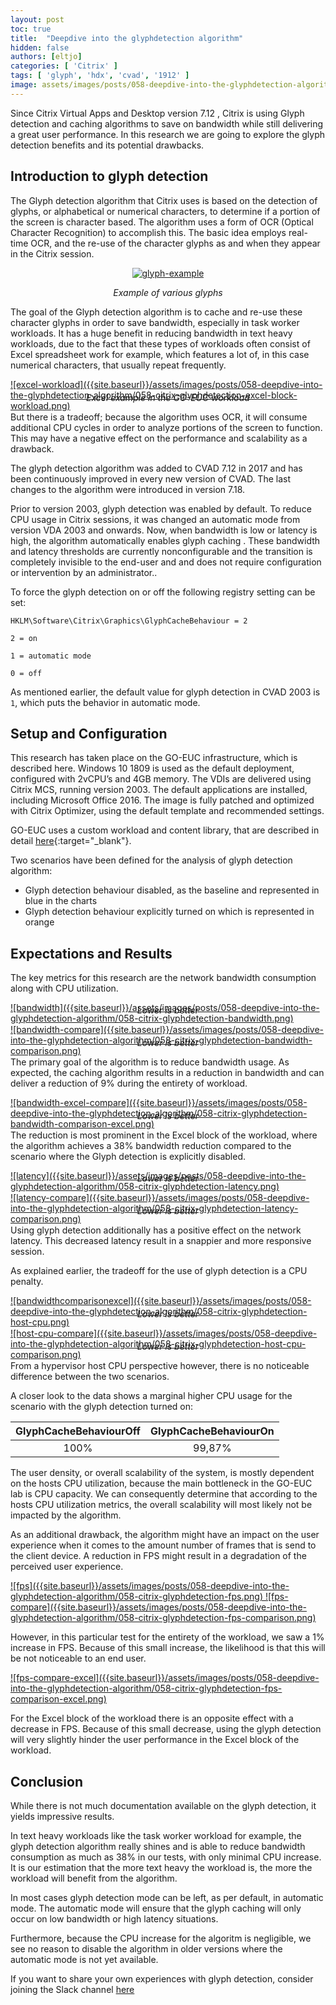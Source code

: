 ```yaml
---
layout: post
toc: true
title:  "Deepdive into the glyphdetection algorithm"
hidden: false
authors: [eltjo]
categories: [ 'Citrix' ]
tags: [ 'glyph', 'hdx', 'cvad', '1912' ]
image: assets/images/posts/058-deepdive-into-the-glyphdetection-algorithm/058-citrix-glyphdetection-feature-image.png
---
```

Since Citrix Virtual Apps and Desktop version 7.12 , Citrix is using  Glyph detection and caching algorithms to save on bandwidth while still delivering  a great user performance. In this research we are going to explore the glyph detection benefits and its potential drawbacks.

## Introduction to glyph detection
The Glyph detection algorithm that Citrix uses is based on the detection of glyphs, or alphabetical or numerical characters, to determine if a portion of the screen is character based. The algorithm uses a form of OCR (Optical Character Recognition) to accomplish this. The basic idea employs real-time OCR, and the re-use of the character glyphs as and when they appear in the Citrix session.

<div align="center">
<a href="{{site.baseurl}}/assets/images/posts/058-deepdive-into-the-glyphdetection-algorithm/058-citrix-glyphdetection-glyph-example.png" data-lightbox="glyph-example">
<img src="{{site.baseurl}}/assets/images/posts/058-deepdive-into-the-glyphdetection-algorithm/058-citrix-glyphdetection-glyph-example.png" alt="glyph-example">
</a>
</div>
<p align="center" >
  <i>Example of various glyphs</i>
</p>

The goal of the Glyph detection algorithm is to cache and re-use these character glyphs in order to save bandwidth, especially in task worker workloads. It has a huge benefit in reducing bandwidth in text heavy workloads, due to the fact that these types of workloads often consist of Excel spreadsheet work for example, which features a lot of, in this case numerical characters, that usually repeat frequently.

<a align="center" href="{{site.baseurl}}/assets/images/posts/058-deepdive-into-the-glyphdetection-algorithm/058-citrix-glyphdetection-excel-block-workload.png" data-lightbox="excel-workload">
![excel-workload]({{site.baseurl}}/assets/images/posts/058-deepdive-into-the-glyphdetection-algorithm/058-citrix-glyphdetection-excel-block-workload.png)
</a>
<p align="center" style="margin-top: -30px;" >
  <i>Excel example in the GO-EUC workload</i>
</p>

But there is a tradeoff; because the algorithm uses OCR, it will consume additional CPU cycles in order to analyze portions of the screen to function. This may have a negative effect on the performance and scalability as a drawback.

The glyph detection algorithm was added to CVAD 7.12 in 2017 and has been continuously improved in every new version of CVAD. The last changes to the algorithm were introduced in version 7.18.

Prior to version 2003, glyph detection was enabled by default. To reduce CPU usage in Citrix sessions, it was changed an automatic mode from version VDA 2003 and onwards. Now, when bandwidth is low or latency is high, the algorithm automatically enables glyph caching . These bandwidth and latency thresholds are currently nonconfigurable and the transition is completely invisible to the end-user and and does not require configuration or intervention by an administrator..

To force the glyph detection on or off the following registry setting can be set:

`HKLM\Software\Citrix\Graphics\GlyphCacheBehaviour = 2`

`2 = on`

`1 = automatic mode`

`0 = off`

As mentioned earlier, the default value for glyph detection in CVAD 2003 is `1`, which puts the behavior in automatic mode.

## Setup and Configuration

This research has taken place on the GO-EUC infrastructure, which is described here. Windows 10 1809 is used as the default deployment, configured with 2vCPU’s and 4GB memory. The VDIs are delivered using Citrix MCS, running version 2003. The default applications are installed, including Microsoft Office 2016. The image is fully patched and optimized with Citrix Optimizer, using the default template and recommended settings.

GO-EUC uses a custom workload and content library, that are described in detail [here](https://www.go-euc.com/insight-in-the-testing-methodology-2020){:target="_blank"}.

Two scenarios have been defined for the analysis of glyph detection algorithm:

* Glyph detection behaviour disabled, as the baseline and represented in blue in the charts
* Glyph detection behaviour explicitly turned on which is represented in orange

## Expectations and Results

The key metrics for this research are the network bandwidth consumption along with CPU utilization.

<a href="{{site.baseurl}}/assets/images/posts/058-deepdive-into-the-glyphdetection-algorithm/058-citrix-glyphdetection-bandwidth.png" data-lightbox="bandwidth">
![bandwidth]({{site.baseurl}}/assets/images/posts/058-deepdive-into-the-glyphdetection-algorithm/058-citrix-glyphdetection-bandwidth.png)
</a>
<p align="center" style="margin-top: -30px;" >
  <i>Lower is better</i>
</p>

<a href="{{site.baseurl}}/assets/images/posts/058-deepdive-into-the-glyphdetection-algorithm/058-citrix-glyphdetection-bandwidth-comparison.png" data-lightbox="bandwidth-compare">
![bandwidth-compare]({{site.baseurl}}/assets/images/posts/058-deepdive-into-the-glyphdetection-algorithm/058-citrix-glyphdetection-bandwidth-comparison.png)
</a>
<p align="center" style="margin-top: -30px;" >
  <i>Lower is better</i>
</p>

The primary goal of the algorithm is to reduce bandwidth usage. As expected, the caching algorithm results in a reduction in bandwidth and can deliver a reduction of 9% during the entirety of workload.

<a href="{{site.baseurl}}/assets/images/posts/058-deepdive-into-the-glyphdetection-algorithm/058-citrix-glyphdetection-bandwidth-comparison-excel.png" data-lightbox="bandwidth-excel-compare">
![bandwidth-excel-compare]({{site.baseurl}}/assets/images/posts/058-deepdive-into-the-glyphdetection-algorithm/058-citrix-glyphdetection-bandwidth-comparison-excel.png)
</a>
<p align="center" style="margin-top: -30px;" >
  <i>Lower is better</i>
</p>

The reduction is most prominent in the Excel block of the workload, where the algorithm achieves a 38% bandwidth reduction compared to the scenario where the Glyph detection is explicitly disabled.

<a href="{{site.baseurl}}/assets/images/posts/058-deepdive-into-the-glyphdetection-algorithm/058-citrix-glyphdetection-latency.png" data-lightbox="latency">
![latency]({{site.baseurl}}/assets/images/posts/058-deepdive-into-the-glyphdetection-algorithm/058-citrix-glyphdetection-latency.png)
</a>
<p align="center" style="margin-top: -30px;" >
  <i>Lower is better</i>
</p>

<a href="{{site.baseurl}}/assets/images/posts/058-deepdive-into-the-glyphdetection-algorithm/058-citrix-glyphdetection-latency-comparison.png" data-lightbox="latency-compare">
![latency-compare]({{site.baseurl}}/assets/images/posts/058-deepdive-into-the-glyphdetection-algorithm/058-citrix-glyphdetection-latency-comparison.png)
</a>
<p align="center" style="margin-top: -30px;" >
  <i>Lower is better</i>
</p>

Using glyph detection additionally has a positive effect on the network latency. This decreased latency result in a snappier and more responsive session.

As explained earlier, the tradeoff for the use of glyph detection is a CPU penalty.

<a href="{{site.baseurl}}/assets/images/posts/058-deepdive-into-the-glyphdetection-algorithm/058-citrix-glyphdetection-host-cpu.png" data-lightbox="host-cpu">
![bandwidthcomparisonexcel]({{site.baseurl}}/assets/images/posts/058-deepdive-into-the-glyphdetection-algorithm/058-citrix-glyphdetection-host-cpu.png)
</a>
<p align="center" style="margin-top: -30px;" >
  <i>Lower is better</i>
</p>

<a href="{{site.baseurl}}/assets/images/posts/058-deepdive-into-the-glyphdetection-algorithm/058-citrix-glyphdetection-host-cpu-comparison.png" data-lightbox="host-cpu">
![host-cpu-compare]({{site.baseurl}}/assets/images/posts/058-deepdive-into-the-glyphdetection-algorithm/058-citrix-glyphdetection-host-cpu-comparison.png)
</a>
<p align="center" style="margin-top: -30px;" >
  <i>Lower is better</i>
</p>

From a hypervisor host CPU perspective however, there is no noticeable difference between the two scenarios.

A closer look to the data shows a marginal higher CPU usage for the scenario with the glyph detection turned on:

| GlyphCacheBehaviourOff | GlyphCacheBehaviourOn |
| :--------------------: |:---------------------:|
| 100%                   | 99,87%                |


The user density, or overall scalability of the system, is mostly dependent on the hosts CPU utilization, because the main bottleneck in the GO-EUC lab is CPU capacity. We can consequently determine that according to the hosts CPU utilization metrics, the overall scalability will most likely not be impacted by the algorithm.

As an additional drawback, the algorithm might have an impact on the user experience when it comes to the amount number of frames that is send to the client device. A reduction in FPS might result in a degradation of the perceived user experience.

<a href="{{site.baseurl}}/assets/images/posts/058-deepdive-into-the-glyphdetection-algorithm/058-citrix-glyphdetection-fps.png" data-lightbox="fps">
![fps]({{site.baseurl}}/assets/images/posts/058-deepdive-into-the-glyphdetection-algorithm/058-citrix-glyphdetection-fps.png)
</a>

<a href="{{site.baseurl}}/assets/images/posts/058-deepdive-into-the-glyphdetection-algorithm/058-citrix-glyphdetection-fps-comparison.png" data-lightbox="fps-compare">
![fps-compare]({{site.baseurl}}/assets/images/posts/058-deepdive-into-the-glyphdetection-algorithm/058-citrix-glyphdetection-fps-comparison.png)
</a>

However, in this particular test for the entirety of the workload, we saw a 1% increase in FPS. Because of this small increase, the likelihood is that this will be not noticeable to an end user.

<a href="{{site.baseurl}}/assets/images/posts/058-deepdive-into-the-glyphdetection-algorithm/058-citrix-glyphdetection-fps-comparison-excel.png" data-lightbox="fps-compare-excel">
![fps-compare-excel]({{site.baseurl}}/assets/images/posts/058-deepdive-into-the-glyphdetection-algorithm/058-citrix-glyphdetection-fps-comparison-excel.png)
</a>

For the Excel block of the workload there is an opposite effect with a decrease in FPS. Because of this small decrease, using the glyph detection will very slightly hinder the user performance in the Excel block of the workload.

## Conclusion
While there is not much documentation available on the glyph detection, it yields impressive results.

In text heavy workloads like the task worker workload for example, the glyph detection algorithm really shines and is able to reduce bandwidth consumption as much as 38% in our tests, with only minimal CPU increase. It is our estimation that the more text heavy the workload is, the more the workload will benefit from the algorithm.

In most cases glyph detection mode can be left, as per default, in automatic mode.  The automatic mode will ensure that the glyph caching will only occur on low bandwidth or high latency situations.

Furthermore, because the CPU increase for the algoritm is negligible, we see no reason to disable the algorithm in older versions where the automatic mode is not yet available.

If you want to share your own experiences with glyph detection, consider joining the Slack channel [here](https://worldofeuc.slack.com)
